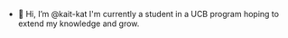 - 👋 Hi, I’m @kait-kat
I'm currently a student in a UCB program hoping to extend my knowledge and grow.


<!---
kait-kat/kait-kat is a ✨ special ✨ repository because its `README.md` (this file) appears on your GitHub profile.
You can click the Preview link to take a look at your changes.
--->
